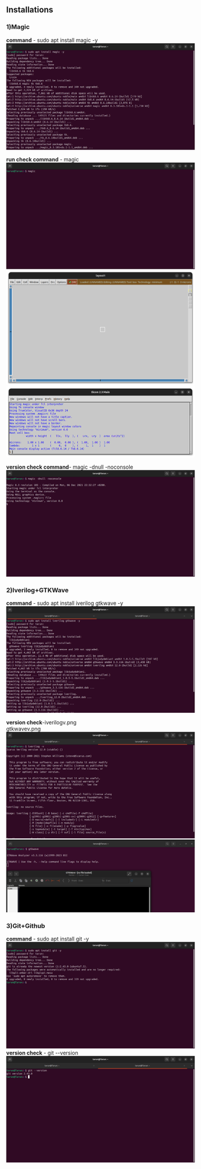 ## Installations

###  1)Magic
**command** - sudo apt install magic -y
![](magic.png)

**run check  command** - magic
![](magicruncheck.png)
![](magicrun.png)
![](magicrun2.png)

**version check command**- magic -dnull -noconsole
![](magicv.png)

### 2)Iverilog+GTKWave

**command** - sudo apt install iverilog gtkwave -y
![](iverilog+gtk.png)

**version check**-iverilogv.png  
gtkwavev.png
![](iverilogv.png)
![](gtkwavev.png)

### 3)Git+Github

**command** - sudo apt install git -y
![](git+github.png)
**version check** - git --version
![](git+githubv.png)

###





